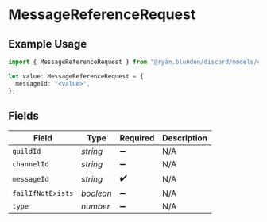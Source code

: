 # MessageReferenceRequest

## Example Usage

```typescript
import { MessageReferenceRequest } from "@ryan.blunden/discord/models/components";

let value: MessageReferenceRequest = {
  messageId: "<value>",
};
```

## Fields

| Field              | Type               | Required           | Description        |
| ------------------ | ------------------ | ------------------ | ------------------ |
| `guildId`          | *string*           | :heavy_minus_sign: | N/A                |
| `channelId`        | *string*           | :heavy_minus_sign: | N/A                |
| `messageId`        | *string*           | :heavy_check_mark: | N/A                |
| `failIfNotExists`  | *boolean*          | :heavy_minus_sign: | N/A                |
| `type`             | *number*           | :heavy_minus_sign: | N/A                |